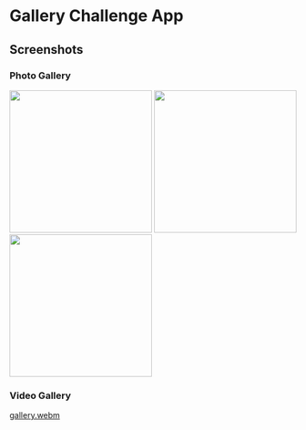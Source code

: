 
# Gallery Challenge App

## Screenshots

### Photo Gallery

<p>
    <img src="https://github.com/Mahm0ud-Ahmed/gallery_challenge/assets/58610163/47ccead0-08dc-4002-96a0-bf3dcd9f8878" width="250" />
    <img src="https://github.com/Mahm0ud-Ahmed/gallery_challenge/assets/58610163/d3e5f3d0-c4fa-4381-a2d5-d2f28eab316c" width="250" />
    <img src="https://github.com/Mahm0ud-Ahmed/gallery_challenge/assets/58610163/7a6851d1-08c6-48d1-832f-80b7a7d5ee2f" width="250" />
</p>

### Video Gallery

[gallery.webm](https://github.com/Mahm0ud-Ahmed/gallery_challenge/assets/58610163/5af644f2-9b43-4742-b7e4-234254305c53)
